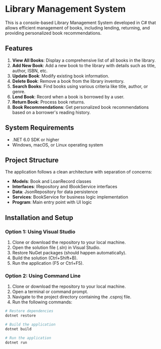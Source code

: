 # Library Management System

This is a console-based Library Management System developed in C# that allows efficient management of books, including lending, returning, and providing personalized book recommendations.

## Features

1. **View All Books**: Display a comprehensive list of all books in the library.
2. **Add New Book**: Add a new book to the library with details such as title, author, ISBN, etc.
3. **Update Book**: Modify existing book information.
4. **Delete Book**: Remove a book from the library inventory.
5. **Search Books**: Find books using various criteria like title, author, or genre.
6. **Lend Book**: Record when a book is borrowed by a user.
7. **Return Book**: Process book returns.
8. **Book Recommendations**: Get personalized book recommendations based on a borrower's reading history.

## System Requirements

- .NET 6.0 SDK or higher
- Windows, macOS, or Linux operating system

## Project Structure

The application follows a clean architecture with separation of concerns:

- **Models**: Book and LoanRecord classes
- **Interfaces**: IRepository and IBookService interfaces
- **Data**: JsonRepository for data persistence
- **Services**: BookService for business logic implementation
- **Program**: Main entry point with UI logic

## Installation and Setup

### Option 1: Using Visual Studio

1. Clone or download the repository to your local machine.
2. Open the solution file (.sln) in Visual Studio.
3. Restore NuGet packages (should happen automatically).
4. Build the solution (Ctrl+Shift+B).
5. Run the application (F5 or Ctrl+F5).

### Option 2: Using Command Line

1. Clone or download the repository to your local machine.
2. Open a terminal or command prompt.
3. Navigate to the project directory containing the .csproj file.
4. Run the following commands:

```bash
# Restore dependencies
dotnet restore

# Build the application
dotnet build

# Run the application
dotnet run
